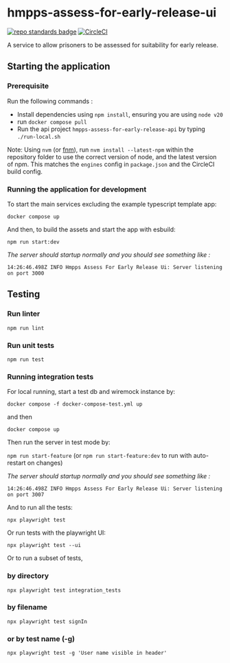 # hmpps-assess-for-early-release-ui
[![repo standards badge](https://img.shields.io/badge/endpoint.svg?&style=flat&logo=github&url=https%3A%2F%2Foperations-engineering-reports.cloud-platform.service.justice.gov.uk%2Fapi%2Fv1%2Fcompliant_public_repositories%2Fhmpps-assess-for-early-release-ui)](https://operations-engineering-reports.cloud-platform.service.justice.gov.uk/public-github-repositories.html#hmpps-assess-for-early-release-ui "Link to report")
[![CircleCI](https://circleci.com/gh/ministryofjustice/hmpps-assess-for-early-release-ui/tree/main.svg?style=svg)](https://circleci.com/gh/ministryofjustice/hmpps-assess-for-early-release-ui)

A service to allow prisoners to be assessed for suitability for early release.

## Starting the application

### Prerequisite

Run the following commands :
* Install dependencies using `npm install`, ensuring you are using `node v20`
* run `docker compose pull`
* Run the api project `hmpps-assess-for-early-release-api` by typing `./run-local.sh`
 
Note: Using `nvm` (or [fnm](https://github.com/Schniz/fnm)), run `nvm install --latest-npm` within the repository folder to use the correct version of node, and the latest version of npm. This matches the `engines` config in `package.json` and the CircleCI build config.

### Running the application for development

To start the main services excluding the example typescript template app: 

`docker compose up`

And then, to build the assets and start the app with esbuild:

`npm run start:dev`

<em>The server should startup normally and you should see something like :</em>

`14:26:46.498Z INFO Hmpps Assess For Early Release Ui: Server listening on port 3000`

## Testing

### Run linter

`npm run lint`

### Run unit tests

`npm run test`

### Running integration tests

For local running, start a test db and wiremock instance by:

`docker compose -f docker-compose-test.yml up`

and then

`docker compose up`

Then run the server in test mode by:

`npm run start-feature` (or `npm run start-feature:dev` to run with auto-restart on changes)

<em>The server should startup normally and you should see something like :</em>

`14:26:46.498Z INFO Hmpps Assess For Early Release Ui: Server listening on port 3007`

And to run all the tests:

`npx playwright test`
 
Or run tests with the playwright UI:

`npx playwright test --ui`

Or to run a subset of tests,

### by directory
`npx playwright test integration_tests`

### by filename
`npx playwright test signIn`

### or by test name (-g)
`npx playwright test -g 'User name visible in header'`

